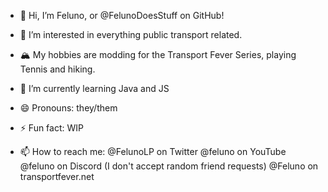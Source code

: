 - 👋 Hi, I’m Feluno, or @FelunoDoesStuff on GitHub!
- 👀 I’m interested in everything public transport related.
- 🏔️ My hobbies are modding for the Transport Fever Series, playing Tennis and hiking.
- 🌱 I’m currently learning Java and JS
- 😄 Pronouns: they/them
- ⚡ Fun fact: WIP

- 📫 How to reach me:
  @FelunoLP   on Twitter
  @feluno     on YouTube
  @feluno     on Discord (I don't accept random friend requests)
  @Feluno     on transportfever.net

<!---
FelunoDoesStuff/FelunoDoesStuff is a ✨ special ✨ repository because its `README.md` (this file) appears on your GitHub profile.
You can click the Preview link to take a look at your changes.
--->
